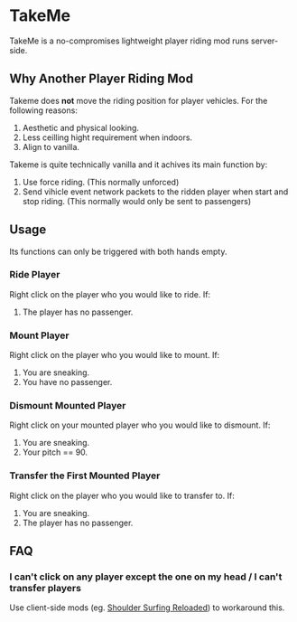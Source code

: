# TakeMe

TakeMe is a no-compromises lightweight player riding mod runs server-side.

## Why Another Player Riding Mod

Takeme does **not** move the riding position for player vehicles. For the following reasons:

1. Aesthetic and physical looking.
2. Less ceilling hight requirement when indoors.
3. Align to vanilla.

Takeme is quite technically vanilla and it achives its main function by:

1. Use force riding. (This normally unforced)
2. Send vihicle event network packets to the ridden player when start and stop riding. (This normally would only be sent to passengers)

## Usage

Its functions can only be triggered with both hands empty.

### Ride Player

Right click on the player who you would like to ride. If:

1. The player has no passenger.

### Mount Player

Right click on the player who you would like to mount. If:

1. You are sneaking.
2. You have no passenger.

### Dismount Mounted Player

Right click on your mounted player who you would like to dismount. If:

1. You are sneaking.
2. Your pitch == 90.

### Transfer the First Mounted Player

Right click on the player who you would like to transfer to. If:

1. You are sneaking.
2. The player has no passenger.

## FAQ

### I can't click on any player except the one on my head / I can't transfer players

Use client-side mods (eg. [Shoulder Surfing Reloaded](https://modrinth.com/mod/shoulder-surfing-reloaded)) to workaround this.
